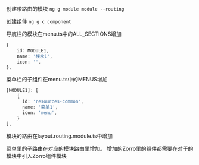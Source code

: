 创建带路由的模块
`ng g module module --routing`

创建组件
`ng g c component`

导航栏的模块在menu.ts中的ALL_SECTIONS增加
```ts
{
    id: MODULE1,
    name: '模块1',
    icon: '',
},
```

菜单栏的子组件在menu.ts中的MENUS增加
```ts
[MODULE1]: [
    {
      id: 'resources-common',
      name: '菜单1',
      icon: 'menu',
    }
],
```

模块的路由在layout.routing.module.ts中增加

菜单里的子路由在对应的模块路由里增加。
增加的Zorro里的组件都需要在对于的模块中引入Zorro组件模块

